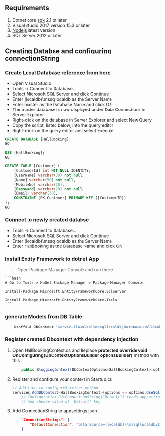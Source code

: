 ﻿## Requirements

1.  Dotnet core [sdk](https://www.microsoft.com/net/download/windows) 2.1 or later
2.  Visual studio 2017 version 15.3 or later
3.  [Nodejs](https://nodejs.org/en/) latest version
4.  SQL Server 2012 or later

## **Creating Databse and configuring connectionString**

### Create Local Database [reference from here](https://docs.microsoft.com/en-us/ef/core/get-started/aspnetcore/existing-db)

- Open Visual Studio
- Tools -> Connect to Database...
- Select Microsoft SQL Server and click Continue
- Enter (localdb)\mssqllocaldb as the Server Name
- Enter master as the Database Name and click OK
- The master database is now displayed under Data Connections in Server Explorer
- Right-click on the database in Server Explorer and select New Query
- Copy the script, listed below, into the query editor
- Right-click on the query editor and select Execute

```sql
CREATE DATABASE [HallBooking];
GO

USE [HallBooking];
GO

CREATE TABLE [Customer] (
    [CustomerId] int NOT NULL IDENTITY,
    [UserName] varchar(30) not null,
    [Name] varchar(50) not null,
    [MobileNo] varchar(20),
    [Password] varchar(20) not null,
    [Email] varchar(30),
    CONSTRAINT [PK_Customer] PRIMARY KEY ([CustomerID])
);
GO
```

### Connect to newly created databse

- Tools -> Connect to Database...
- Select Microsoft SQL Server and click Continue
- Enter (localdb)\mssqllocaldb as the Server Name
- Enter HallBooking as the Database Name and click OK

### Install Entity Framework to dotnet App

> Open Package Manager Console and run these

    ```bash
    # Go to Tools > NuGet Package Manager > Package Manager Console

    Install-Package Microsoft.EntityFrameworkCore.SqlServer

    Install-Package Microsoft.EntityFrameworkCore.Tools
    ```

### generate Models from DB Table

```cmd
    Scaffold-DbContext "Server=(localdb)\mssqllocaldb;Database=HallBooking;Trusted_Connection=True;" Microsoft.EntityFrameworkCore.SqlServer -OutputDir Models
```

### Register created Dbcontext with dependency injection

1.  Open HallBookingContext.cs and Replace **protected override void OnConfiguring(DbContextOptionsBuilder optionsBuilder)** method with this
    ```cs
        public BloggingContext(DbContextOptions<HallBookingContext> options): base(options){ }
    ```
2.  Register and configure your context in Startup.cs
    ```cs
    // Add line to configureServices method
    services.AddDbContext<HallBookingContext>(options => options.UseSqlServer(Configuration.GetConnectionString("Default")));
        // Configuration.GetConnectionString("Default") reads appsettings.json file.
        // And choose value of 'Default' key
    ```
3.  Add ConnectionString to appsettings.json
    ```json
        "ConnectionStrings": {
            "DefaultConnection": "Data Source=(localdb)\\mssqllocaldb;Initial Catalog=HallBooking;Integrated Security=True"
        }
    ```
